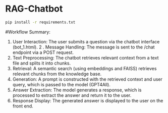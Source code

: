 # RAG-Chatbot

```bash
pip install -r requirements.txt
```

#Workflow Summary:
1. User Interaction: The user submits a question via the chatbot interface (bot_1.html).
2 . Message Handling: The message is sent to the /chat endpoint via a POST request.
3. Text Preprocessing: The chatbot retrieves relevant context from a text file and splits it into chunks.
4. Retrieval: A semantic search (using embeddings and FAISS) retrieves relevant chunks from the knowledge base.
5. Generation: A prompt is constructed with the retrieved context and user query, which is passed to the model (GPT4All).
6. Answer Extraction: The model generates a response, which is processed to extract the answer and return it to the user.
7. Response Display: The generated answer is displayed to the user on the front end.
